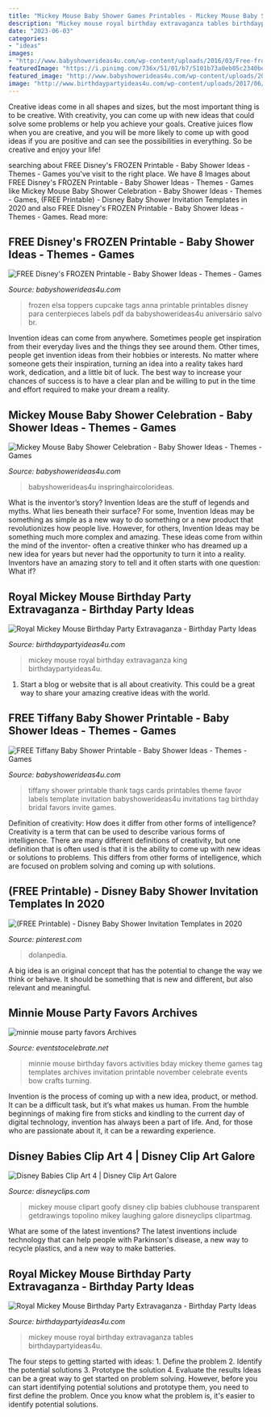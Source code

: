 ```yaml
---
title: "Mickey Mouse Baby Shower Games Printables - Mickey Mouse Baby Shower Celebration"
description: "Mickey mouse royal birthday extravaganza tables birthdaypartyideas4u"
date: "2023-06-03"
categories:
- "ideas"
images:
- "http://www.babyshowerideas4u.com/wp-content/uploads/2016/03/Free-frozen-elsa-anna-cupcake-toppers-tags.jpg"
featuredImage: "https://i.pinimg.com/736x/51/01/b7/5101b73a0eb05c2340bea60bf7978691.jpg"
featured_image: "http://www.babyshowerideas4u.com/wp-content/uploads/2016/03/Free-frozen-elsa-anna-cupcake-toppers-tags.jpg"
image: "http://www.birthdaypartyideas4u.com/wp-content/uploads/2017/06/Royal-Mickey-Mouse-Birthday-Party-Extravaganza-Stuffed-Toys-600x791.jpeg"
---
```



Creative ideas come in all shapes and sizes, but the most important thing is to be creative. With creativity, you can come up with new ideas that could solve some problems or help you achieve your goals. Creative juices flow when you are creative, and you will be more likely to come up with good ideas if you are positive and can see the possibilities in everything. So be creative and enjoy your life!

	

		
searching about FREE Disney&#039;s FROZEN Printable - Baby Shower Ideas - Themes - Games you've visit to the right place. We have 8 Images about FREE Disney&#039;s FROZEN Printable - Baby Shower Ideas - Themes - Games like Mickey Mouse Baby Shower Celebration - Baby Shower Ideas - Themes - Games, (FREE Printable) - Disney Baby Shower Invitation Templates in 2020 and also FREE Disney&#039;s FROZEN Printable - Baby Shower Ideas - Themes - Games. Read more:
		
    
## FREE Disney&#039;s FROZEN Printable - Baby Shower Ideas - Themes - Games

<img loading=lazy src="http://www.babyshowerideas4u.com/wp-content/uploads/2016/03/Free-frozen-elsa-anna-cupcake-toppers-tags.jpg" onerror="this.onerror=null;this.src='https://tse3.mm.bing.net/th?id=OIP.YX7IMpetNe8R2pVmeTspJAHaJk&amp;pid=15.1';" alt="FREE Disney&#039;s FROZEN Printable - Baby Shower Ideas - Themes - Games">

_Source: babyshowerideas4u.com_

>frozen elsa toppers cupcake tags anna printable printables disney para centerpieces labels pdf da babyshowerideas4u aniversário salvo br. 

	

Invention ideas can come from anywhere. Sometimes people get inspiration from their everyday lives and the things they see around them. Other times, people get invention ideas from their hobbies or interests. No matter where someone gets their inspiration, turning an idea into a reality takes hard work, dedication, and a little bit of luck. The best way to increase your chances of success is to have a clear plan and be willing to put in the time and effort required to make your dream a reality.

    
## Mickey Mouse Baby Shower Celebration - Baby Shower Ideas - Themes - Games

<img loading=lazy src="https://babyshowerideas4u.com/wp-content/uploads/2019/04/Mickey-Mouse-Baby-Shower-Celebration-Large-Letters-600x800.jpg" onerror="this.onerror=null;this.src='https://tse2.mm.bing.net/th?id=OIP.lGLIN6NtK8tpynDcOAKPVwHaJ4&amp;pid=15.1';" alt="Mickey Mouse Baby Shower Celebration - Baby Shower Ideas - Themes - Games">

_Source: babyshowerideas4u.com_

>babyshowerideas4u inspringhaircolorideas. 

	

What is the inventor’s story?
Invention Ideas are the stuff of legends and myths. What lies beneath their surface? For some, Invention Ideas may be something as simple as a new way to do something or a new product that revolutionizes how people live. However, for others, Invention Ideas may be something much more complex and amazing. These ideas come from within the mind of the inventor- often a creative thinker who has dreamed up a new idea for years but never had the opportunity to turn it into a reality. Inventors have an amazing story to tell and it often starts with one question: What if?

    
## Royal Mickey Mouse Birthday Party Extravaganza - Birthday Party Ideas

<img loading=lazy src="http://www.birthdaypartyideas4u.com/wp-content/uploads/2017/06/Royal-Mickey-Mouse-Birthday-Party-Extravaganza-Stuffed-Toys-600x791.jpeg" onerror="this.onerror=null;this.src='https://tse1.mm.bing.net/th?id=OIP.17xgpZEH0tsTHy9cc05htwHaJw&amp;pid=15.1';" alt="Royal Mickey Mouse Birthday Party Extravaganza - Birthday Party Ideas">

_Source: birthdaypartyideas4u.com_

>mickey mouse royal birthday extravaganza king birthdaypartyideas4u. 

	

1. Start a blog or website that is all about creativity. This could be a great way to share your amazing creative ideas with the world.

    
## FREE Tiffany Baby Shower Printable - Baby Shower Ideas - Themes - Games

<img loading=lazy src="http://www.babyshowerideas4u.com/wp-content/uploads/2015/03/5x7_jpeg_free_printable_tiffany_baby_shower_invitation_thank_you_tags.jpg" onerror="this.onerror=null;this.src='https://tse1.mm.bing.net/th?id=OIP.0fOhQ6dUWk_3sTtt8sjRRgHaKX&amp;pid=15.1';" alt="FREE Tiffany Baby Shower Printable - Baby Shower Ideas - Themes - Games">

_Source: babyshowerideas4u.com_

>tiffany shower printable thank tags cards printables theme favor labels template invitation babyshowerideas4u invitations tag birthday bridal favors invite games. 

	

Definition of creativity: How does it differ from other forms of intelligence?
Creativity is a term that can be used to describe various forms of intelligence. There are many different definitions of creativity, but one definition that is often used is that it is the ability to come up with new ideas or solutions to problems. This differs from other forms of intelligence, which are focused on problem solving and coming up with solutions.

    
## (FREE Printable) - Disney Baby Shower Invitation Templates In 2020

<img loading=lazy src="https://i.pinimg.com/736x/51/01/b7/5101b73a0eb05c2340bea60bf7978691.jpg" onerror="this.onerror=null;this.src='https://tse3.mm.bing.net/th?id=OIP.1tLUq3AnXY4iIQk9S282_QHaFS&amp;pid=15.1';" alt="(FREE Printable) - Disney Baby Shower Invitation Templates in 2020">

_Source: pinterest.com_

>dolanpedia. 

	

A big idea is an original concept that has the potential to change the way we think or behave. It should be something that is new and different, but also relevant and meaningful.

    
## Minnie Mouse Party Favors Archives

<img loading=lazy src="https://eventstocelebrate.net/wp-content/uploads/2013/11/Minnie-Mouse-Party-Ideas.jpg" onerror="this.onerror=null;this.src='https://tse1.mm.bing.net/th?id=OIP.yX0FiNB1-LEPAsCDaIoCQgHaHa&amp;pid=15.1';" alt="minnie mouse party favors Archives">

_Source: eventstocelebrate.net_

>minnie mouse birthday favors activities bday mickey theme games tag templates archives invitation printable november celebrate events bow crafts turning. 

	

Invention is the process of coming up with a new idea, product, or method. It can be a difficult task, but it’s what makes us human. From the humble beginnings of making fire from sticks and kindling to the current day of digital technology, invention has always been a part of life. And, for those who are passionate about it, it can be a rewarding experience.

    
## Disney Babies Clip Art 4 | Disney Clip Art Galore

<img loading=lazy src="http://www.disneyclips.com/images/images/babymickey.png" onerror="this.onerror=null;this.src='https://tse2.mm.bing.net/th?id=OIP.sQWdzTaoL2lQjO2MAj90uQHaEZ&amp;pid=15.1';" alt="Disney Babies Clip Art 4 | Disney Clip Art Galore">

_Source: disneyclips.com_

>mickey mouse clipart goofy disney clip babies clubhouse transparent getdrawings topolino mikey laughing galore disneyclips clipartmag. 

	

What are some of the latest inventions?
The latest inventions include technology that can help people with Parkinson's disease, a new way to recycle plastics, and a new way to make batteries.

    
## Royal Mickey Mouse Birthday Party Extravaganza - Birthday Party Ideas

<img loading=lazy src="http://www.birthdaypartyideas4u.com/wp-content/uploads/2017/06/Royal-Mickey-Mouse-Birthday-Party-Extravaganza-Guest-Tables-600x809.jpeg" onerror="this.onerror=null;this.src='https://tse3.mm.bing.net/th?id=OIP.10SHKHGC4b1_4_8zGSxi9wHaJ_&amp;pid=15.1';" alt="Royal Mickey Mouse Birthday Party Extravaganza - Birthday Party Ideas">

_Source: birthdaypartyideas4u.com_

>mickey mouse royal birthday extravaganza tables birthdaypartyideas4u. 

	

The four steps to getting started with ideas: 1. Define the problem 2. Identify the potential solutions 3. Prototype the solution 4. Evaluate the results
Ideas can be a great way to get started on problem solving. However, before you can start identifying potential solutions and prototype them, you need to first define the problem. Once you know what the problem is, it's easier to identify potential solutions.

